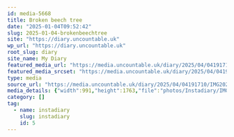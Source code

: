 ```yaml
---
id: media-5668
title: Broken beech tree
date: "2025-01-04T09:52:42"
slug: 2025-01-04-brokenbeechtree
site: "https://diary.uncountable.uk"
wp_url: "https://diary.uncountable.uk"
root_slug: diary
site_name: My Diary
featured_media_url: "https://media.uncountable.uk/diary/2025/04/04191710/IMG20250104095242.webp"
featured_media_srcset: "https://media.uncountable.uk/diary/2025/04/04191710/IMG20250104095242-169x300.webp 169w, https://media.uncountable.uk/diary/2025/04/04191710/IMG20250104095242-576x1024.webp 576w, https://media.uncountable.uk/diary/2025/04/04191710/IMG20250104095242-150x150.webp 150w, https://media.uncountable.uk/diary/2025/04/04191710/IMG20250104095242-360x640.webp 360w, https://media.uncountable.uk/diary/2025/04/04191710/IMG20250104095242.webp 991w"
type: media
source_url: "https://media.uncountable.uk/diary/2025/04/04191710/IMG20250104095242.webp"
media_details: {"width":991,"height":1763,"file":"photos/Instadiary/IMG20250104095242.webp","filesize":147338,"sizes":{"medium":{"file":"IMG20250104095242-169x300.webp","width":169,"height":300,"filesize":20488,"mime_type":"image/webp","source_url":"https://media.uncountable.uk/diary/2025/04/04191710/IMG20250104095242-169x300.webp"},"large":{"file":"IMG20250104095242-576x1024.webp","width":576,"height":1024,"filesize":185686,"mime_type":"image/webp","source_url":"https://media.uncountable.uk/diary/2025/04/04191710/IMG20250104095242-576x1024.webp"},"thumbnail":{"file":"IMG20250104095242-150x150.webp","width":150,"height":150,"filesize":9434,"mime_type":"image/webp","source_url":"https://media.uncountable.uk/diary/2025/04/04191710/IMG20250104095242-150x150.webp"},"mobwidth":{"file":"IMG20250104095242-360x640.webp","width":360,"height":640,"filesize":87384,"mime_type":"image/webp","source_url":"https://media.uncountable.uk/diary/2025/04/04191710/IMG20250104095242-360x640.webp"},"full":{"file":"IMG20250104095242.webp","width":991,"height":1763,"mime_type":"image/webp","source_url":"https://media.uncountable.uk/diary/2025/04/04191710/IMG20250104095242.webp"}},"image_meta":{"aperture":"0","credit":"","camera":"","caption":"","created_timestamp":"0","copyright":"","focal_length":"0","iso":"0","shutter_speed":"0","title":"","orientation":"0","keywords":[]}}
category: []
tag:
  - name: instadiary
    slug: instadiary
    id: 5
---
```


